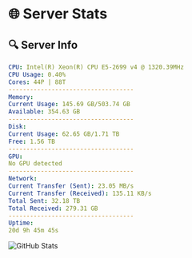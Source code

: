 # 🌐 Server Stats
## 🔍 Server Info
```yaml
CPU: Intel(R) Xeon(R) CPU E5-2699 v4 @ 1320.39MHz
CPU Usage: 0.40%
Cores: 44P | 88T
-----------------------------------
Memory:
Current Usage: 145.69 GB/503.74 GB
Available: 354.63 GB
-----------------------------------
Disk:
Current Usage: 62.65 GB/1.71 TB
Free: 1.56 TB
-----------------------------------
GPU:
No GPU detected
-----------------------------------
Network:
Current Transfer (Sent): 23.05 MB/s
Current Transfer (Received): 135.11 KB/s
Total Sent: 32.18 TB
Total Received: 279.31 GB
-----------------------------------
Uptime:
20d 9h 45m 45s
```
![GitHub Stats](https://img.shields.io/badge/Updated-2025-03-28_07:08:34-blue)